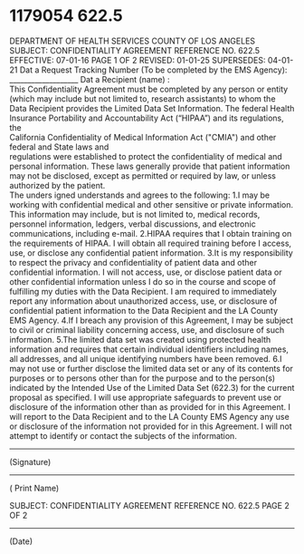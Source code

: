 # 1179054 622.5

DEPARTMENT OF HEALTH SERVICES 
COUNTY OF LOS ANGELES 
SUBJECT: CONFIDENTIALITY AGREEMENT REFERENCE NO. 622.5 
EFFECTIVE: 07-01-16 PAGE 1   OF 2 
REVISED: 01-01-25 
SUPERSEDES: 04-01-21 
Dat
a Request Tracking Number (To be completed by the EMS Agency):  ___________________ 
Dat
a Recipient (name) :      
This
 Confidentiality Agreement must be completed by any person or entity (which may include but not 
limited to, research assistants) to whom the Data Recipient provides the Limited Data Set Information. 
The  federal  Health  Insurance  Portability  and  Accountability  Act  (“HIPAA”)  and  its  regulations,  the  
California  Confidentiality  of  Medical  Information  Act  ("CMIA") and  other  federal  and  State  laws  and  
regulations were established to protect the confidentiality of medical and personal information. These 
laws generally provide that patient information may not be disclosed, except as permitted or required by 
law, or unless authorized by the patient.  
The unders
igned understands and agrees to the following: 
1.I  may  be  working  with  confidential  medical  and  other  sensitive  or  private  information.  This
information may include, but is not limited to, medical records, personnel information, ledgers,
verbal discussions, and electronic communications,  including e-mail.
2.HIPAA  requires  that  I  obtain  training  on  the  requirements  of  HIPAA.      I  will obtain  all  required
training before I access, use, or disclose any confidential patient information.
3.It  is my  responsibility  to  respect  the  privacy  and  confidentiality  of  patient  data and  other
confidential  information.  I  will  not  access,  use,   or  disclose  patient  data or  other  confidential
information unless I do so in the course and scope of fulfilling my duties with the Data Recipient.
I  am  required  to  immediately  report  any  information  about  unauthorized  access,  use, or
disclosure  of  confidential  patient  information  to  the  Data  Recipient  and  the LA  County  EMS
Agency.
4.If I breach any provision of this Agreement, I may be subject to civil or criminal liability concerning
access, use,  and disclosure of such information.
5.The limited  data  set  was  created  using  protected  health  information  and  requires  that  certain
individual  identifiers  including  names,  all  addresses,  and  all  unique  identifying  numbers  have
been removed.
6.I may not use or further disclose the limited data set or any of its contents for purposes  or to
persons other than for the purpose and to the person(s) indicated by the Intended Use of the
Limited Data Set (622.3) for the current proposal as specified. I will use appropriate safeguards
to prevent use or disclosure of the information other than as provided for in this Agreement. I will
report  to  the  Data  Recipient  and  to  the  LA  County  EMS  Agency  any  use  or  disclosure  of  the
information not provided for in this Agreement. I will not attempt to identify or contact the subjects
of the information.
_______________________________ 
(Signature) 
_______________________________ 
(
Print Name) 

SUBJECT: CONFIDENTIALITY AGREEMENT REFERENCE NO. 622.5 
PAGE 2
 OF 2 
_______________________________ 
(Date)
